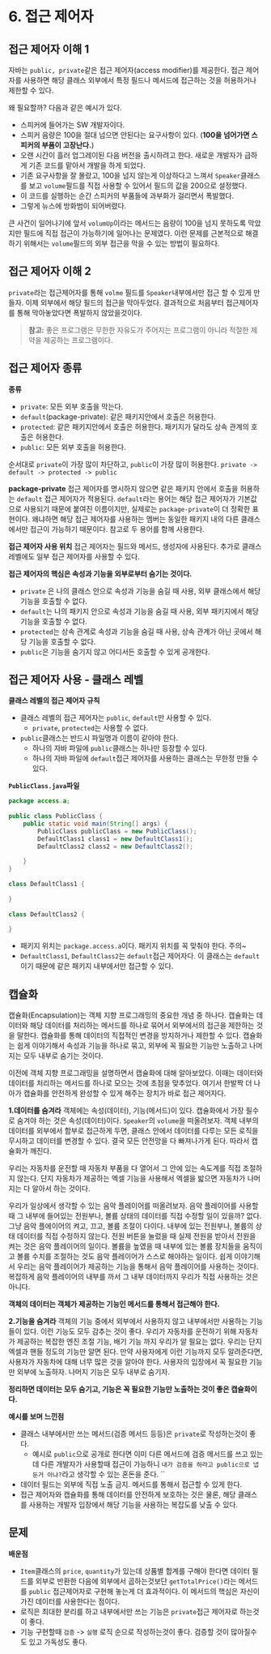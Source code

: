 # 6. 접근 제어자

## 접근 제어자 이해 1
자바는 `public, private`같은 접근 제어자(access modifier)를 제공한다. 접근 제어자를 사용하면 해당 클래스 외부에서 특정 필드나 메서드에 접근하는 것을 허용하거나 제한할 수 있다.

왜 필요할까? 다음과 같은 예시가 있다.
- 스피커에 들어가는 SW 개발자이다.
- 스피커 음량은 100을 절대 넘으면 안된다는 요구사항이 있다. (**100을 넘어가면 스피커의 부품이 고장난다.**)
- 오랜 시간이 흘러 업그레이된 다음 버전을 출시하려고 한다. 새로운 개발자가 급하게 기존 코드를 맡아서 개발을 하게 되었다.
- 기존 요구사항을 잘 몰랐고, 100을 넘지 않는게 이상하다고 느껴서 `Speaker`클래스를 보고 `volume`필드를 직접 사용할 수 있어서 필드의 값을 200으로 설정했다.
- 이 코드를 실행하는 순간 스피커의 부품들에 과부화가 걸리면서 폭발했다.
- 그렇게 뉴스에 방화범이 되어버렸다.

큰 사건이 일어나기에 앞서 `volumUp`이라는 메서드는 음량이 100을 넘지 못하도록 막았지만 필드에 직접 접근이 가능하기에 일어나는 문제였다.
이런 문제를 근본적으로 해결하기 위해서는 `volume`필드의 외부 접근을 막을 수 있는 방법이 필요하다.


## 접근 제어자 이해 2
`private`라는 접근제어자를 통해 `volme` 필드를 `Speaker`내부에서만 접근 할 수 있게 만들자.
이제 외부에서 해당 필드의 접근을 막아두었다. 
결과적으로 처음부터 접근제어자를 통해 막아놓았다면 폭발하지 않았을것이다.
> **참고:** 좋은 프로그램은 무한한 자유도가 주어지는 프로그램이 아니라 적절한 제약을 제공하는 프로그램이다.

## 접근 제어자 종류
**종류**
- `private`: 모든 외부 호출을 막는다.
- `default`(package-private): 같은 패키지안에서 호출은 허용한다.
- `protected`: 같은 패키지안에서 호출은 허용한다. 패키지가 달라도 상속 관계의 호출은 허용한다. 
- `public`: 모든 외부 호출을 허용한다.

순서대로 `private`이 가장 많이 차단하고, `public`이 가장 많이 허용한다.
`private -> default -> protected -> public`

**package-private**
접근 제어자를 명시하지 않으면 같은 패키지 안에서 호출을 허용하는 `default` 접근 제어자가 적용된다.
`default`라는 용어는 해당 접근 제어자가 기본값으로 사용되기 때문에 붙여진 이름이지만, 실제로는 `package-private`이 더 정확한 표현이다. 
왜냐하면 해당 접근 제어자를 사용하는 멤버는 동일한 패키지 내의 다른 클래스에서만 접근이 가능하기 때문이다. 참고로 두 용어를 함께 사용한다.

**접근 제어자 사용 위치**
접근 제어자는 필드와 메서드, 생성자에 사용된다.
추가로 클래스 레벨에도 일부 접근 제어자를 사용할 수 있다. 

**접근 제어자의 핵심은 속성과 기능을 외부로부터 숨기는 것이다.**
- `private` 은 나의 클래스 안으로 속성과 기능을 숨길 때 사용, 외부 클래스에서 해당 기능을 호출할 수 없다.
- `default`는 나의 패키지 안으로 속성과 기능을 숨길 때 사용, 외부 패키지에서 해당 기능을 호출할 수 없다.
- `protected`는 상속 관계로 속성과 기능을 숨길 때 사용, 상속 관계가 아닌 곳에서 해당 기능을 호출할 수 없다.
- `public`은 기능을 숨기지 않고 어디서든 호출할 수 있게 공개한다.

## 접근 제어자 사용 - 클래스 레벨
**클래스 레벨의 접근 제어자 규칙**
- 클래스 레벨의 접근 제어자는 `public`, `default`만 사용할 수 있다.
	- `private`, `protected`는 사용할 수 없다.
- `public`클래스는 반드시 파일명과 이름이 같아야 한다.
	- 하나의 자바 파일에 `public`클래스는 하나만 등장할 수 있다.
	- 하나의 자바 파일에 `default`접근 제어자를 사용하는 클래스는 무한정 만들 수 있다.

**`PublicClass.java`파일**
```java
package access.a;  
  
public class PublicClass {  
    public static void main(String[] args) {  
        PublicClass publicClass = new PublicClass();  
        DefaultClass1 class1 = new DefaultClass1();  
        DefaultClass2 class2 = new DefaultClass2();  
  
    }  
}  
  
class DefaultClass1 {  
  
}  
  
class DefaultClass2 {  
      
}
```
- 패키지 위치는 `package.access.a`이다. 패키지 위치를 꼭 맞춰야 한다. 주의~
- `DefaultClass1`, `DefaultClass2`는 `default`접근 제어자다. 이 클래스는 `default`이기 때문에 같은 패키지 내부에서만 접근할 수 있다.

## 캡슐화
캡슐화(Encapsulation)는 객체 지향 프로그래밍의 중요한 개념 중 하나다. 캡슐화는 데이터와 해당 데이터를 처리하는 메서드를 하나로 묶어서 외부에서의 접근을 제한하는 것을 말한다. 캡슐화를 통해 데이터의 직접적인 변경을 방지하거나 제한할 수 있다.
캡슐화는 쉽게 이야기해서 속성과 기능을 하나로 묶고, 외부에 꼭 필요한 기능만 노출하고 나머지는 모두 내부로 숨기는 것이다.

이전에 객체 지향 프로그래밍을 설명하면서 캡슐화에 대해 알아보았다. 이때는 데이터와 데이터를 처리하는 메서드를 하나로 모으는 것에 초점을 맞추었다. 여기서 한발짝 더 나아가 캡슐화를 안전하게 완성할 수 있게 해주는 장치가 바로 접근 제어자다.

**1.데이터를 숨겨라**
객체에는 속성(데이터), 기능(메서드)이 있다. 캡슐화에서 가장 필수로 숨겨야 하는 것은 속성(데이터)이다.
`Speaker`의 `volume`을 떠올려보자. 객체 내부의 데이터를 외부에서 함부로 접근하게 두면, 클래스 안에서 데이터를 다루는 모든 로직을 무시하고 데이터를 변경할 수 있다. 결국 모든 안전망을 다 빠져나가게 된다. 따라서 캡슐화가 깨진다. 

우리는 자동차를 운전할 때 자동차 부품을 다 열어서 그 안에 있는 속도계를 직접 조절하지 않는다. 단지 자동차가 제공하는 엑셀 기능을 사용해서 엑셀을 밟으면 자동차가 나머지는 다 알아서 하는 것이다.

우리가 일상에서 생각할 수 있는 음악 플레이어를 떠올려보자. 음악 플레이어를 사용할 때 그 내부에 들어있는 전원부나, 볼륨 상태의 데이터를 직접 수정할 일이 있을까? 없다. 그냥 음악 플에이어의 켜고, 끄고, 볼륨 조절이 다이다. 
내부에 있는 전원부나, 볼륨의 상태 데이터를 직접 수정하지 않는다. 전원 버튼을 눌렀을 때 실제 전원을 받아서 전원을 켜는 것은 음악 플레이어의 일이다. 볼륨을 높였을 때 내부에 있는 볼륨 장치들을 움직이고 볼륨 수치를 조절하는 것도 음악 플레이어가 스스로 해야하는 일이다. 쉽게 이야기해서 우리는 음악 플레이어가 제공하는 기능을 통해서 음악 플레이어를 사용하는 것이다. 복잡하게 음악 플레이어의 내부를 까서 그 내부 데이터까지 우리가 직접 사용하는 것은 아니다.

**객체의 데이터는 객체가 제공하는 기능인 메서드를 통해서 접근해야 한다.**

**2.기능을 숨겨라**
객체의 기능 중에서 외부에서 사용하지 않고 내부에서만 사용하는 기능들이 있다. 이런 기능도 모두 감추는 것이 좋다. 우리가 자동차를 운전하기 위해 자동차가 제공하는 복잡한 엔진 조절 기능, 배기 기능 까지 우리가 알 필요는 없다. 우리는 단지 엑셀과 핸들 정도의 기능만 알면 된다.
만약 사용자에게 이런 기능까지 모두 알려준다면, 사용자가 자동차에 대해 너무 많은 것을 알아야 한다.
사용자의 입장에서 꼭 필요한 기능만 외부에 노출하자. 나머지 기능은 모두 내부로 숨기자.

**정리하면 데이터는 모두 숨기고, 기능은 꼭 필요한 기능만 노출하는 것이 좋은 캡슐화이다.**

**예시를 보며 느낀점**
- 클래스 내부에서만 쓰는 메서드(검증 메서드 등등)은 `private`로 작성하는것이 좋다.
	- 예시로 `public`으로 공개로 한다면 이미 다른 메서드에 검증 메서드를 쓰고 있는데 다른 개발자가 사용할때 접근이 가능하니 `내가 검증을 하라고 public으로 냅둔거 아냐?`라고 생각할 수 있는 혼돈을 준다. ``
- 데이터 필드는 외부에 직접 노출 금지. 메서드를 통해서 접근할 수 있게 한다.
- 접근 제어자와 캡슐화를 통해 데이터를 안전하게 보호하는 것은 물론, 해당 클래스를 사용하는 개발자 입장에서 해당 기능을 사용하는 복잡도를 낮출 수 있다.

## 문제
**배운점**
- `Item`클래스의 `price`, `quantity`가 있는데 상품별 합계를 구해야 한다면 데이터 필드를 외부로 반환한 다음에 외부에서 곱하는것보단 `getTotalPrice()`라는 메서드를 `public` 접근제어자로 구현해 놓는게 더 효과적이다.
  이 메서드의 핵심은 자신이 가진 데이터를 사용한다는 점이다.
- 로직은 최대한 분리를 하고 내부에서만 쓰는 기능은 `private`접근 제어자로 하는것이 좋다.
- 기능 구현할때 `검증` -> `실행` 로직 순으로 작성하는것이 좋다. 검증할 것이 많아질수도 있고 가독성도 좋다.
